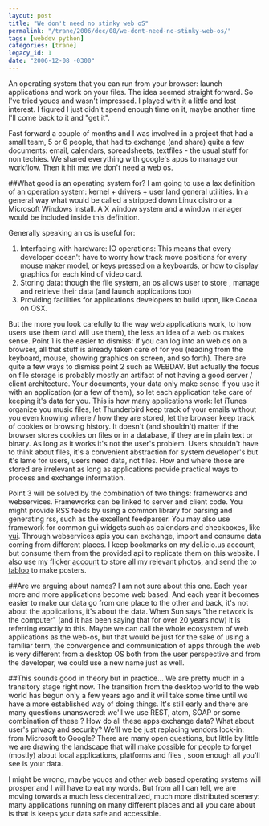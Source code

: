 ```yaml
---
layout: post
title: "We don't need no stinky web oS"
permalink: "/trane/2006/dec/08/we-dont-need-no-stinky-web-os/"
tags: [webdev python]
categories: [trane]
legacy_id: 1
date: "2006-12-08 -0300"
---
```

An operating system that you can run from your browser: launch applications and work on your files. The idea seemed straight forward.
So I've tried youos and wasn't impressed. I played with it a little and lost interest. I figured I just didn't spend enough time on it, maybe another time I'll come back to it and "get it".

Fast forward a couple of months and I was involved in a project that had a small team, 5 or 6 people, that had to exchange (and share) quite a few documents: email, calendars, spreadsheets, textfiles - the usual stuff for non techies. We shared everything with google's apps to manage our workflow. Then it hit me: we don't need a web os. 

##What good is an operating system for?
I am going to use a lax definition of an operation system: kernel + drivers + user land general utilities. In a general way what would be called a stripped down Linux distro or a Microsoft Windows install. A X window system and a window manager would be included inside this definition.

Generally speaking an os is useful for:

1. Interfacing with hardware: IO operations: This means that every developer doesn't have to worry how track move positions for every mouse maker model, or keys pressed on a keyboards, or how to display graphics for each kind of video card.
2. Storing data: though the file system, an os allows user to store , manage and retrieve their data (and launch applications too)
3. Providing facilities for applications developers to build upon, like Cocoa on OSX. 

But the more you look carefully to the way web applications work, to how users use them (and will use them), the less an idea of a web os makes sense.
Point 1 is the easier to dismiss: if you can log into an web os on a browser, all that stuff is already taken care of for you (reading from the keyboard, mouse, showing graphics on screen, and so forth).
There are quite a few ways to dismiss point 2 such as WEBDAV. But actually the focus on file storage is probably mostly an artifact of not having a good server / client architecture. Your documents, your data only make sense if you use it with an application (or a few of them), so let each application take care of keeping it's data for you. This is how many applications work: let iTunes organize you music files, let Thunderbird keep track of your emails without you even knowing where / how they are stored, let the browser keep track of cookies or browsing history. It doesn't (and shouldn't) matter if the browser stores cookies on files or in a database, if they are in plain text or binary. 
As long as it works it's not the user's problem. Users shouldn't have to think about files, it's a convenient abstraction for system developer's  but it's lame for users, users need data, not files. How and where those are stored are irrelevant as long as applications provide practical ways to process and exchange information.

Point 3 will be solved by the combination of two things: frameworks and webservices. Frameworks can be linked to server and client code. You might provide RSS feeds by using a common library for parsing and generating rss, such as the excellent feedparser. You may also use framework for common gui widgets such as calendars and checkboxes, like [yui](http://developer.yahoo.com/yui/). Through webservices apis you can exchange, import and consume data coming from different places. I keep bookmarks on my del.icio.us account, but consume them from the provided api to replicate them on this website. I also use my [flicker account](http://www.flickr.com/photos/bananal/) to store all my relevant photos, and send the to [tabloo](http://www.tabblo.com/studio) to make posters. 

##Are we arguing about names?
I am not sure about this one. Each year more and more applications become web based. And each year it becomes easier to make our data go from one place to the other and back, it's not about the applications, it's about the data. 
When Sun says "the network is the computer" (and it has been saying that for over 20 years now) it is referring exactly to this. Maybe we can call the whole ecosystem of web applications as the web-os, but that would be just for the sake of using a familiar term, the convergence and communication of apps through the web is very different from a desktop OS both from the user perspective and from the developer, we could use a new name just as well.

##This sounds good in theory but in practice...
We are pretty much in a transitory stage right now. The transition from the desktop world to the web world has begun only a few years ago and it will take some time until we have a more established way of doing things. It's still early and there are many questions unanswered: we'll we use REST, atom, SOAP or some combination of these ? How do all these apps exchange data? What about user's privacy and security? We'll we be just replacing vendors lock-in: from Microsoft to Google? 
There are many open questions, but little by little we are drawing the landscape that will make possible for people to forget (mostly) about local applications, platforms and files , soon enough all you'll see is your data.

I might be wrong, maybe youos and other web based operating systems will prosper and I will have to eat my words. But from all I can tell, we are moving towards a much less decentralized, much more distributed scenery: many applications running on many different places and all you care about is that is keeps your data safe and accessible.
